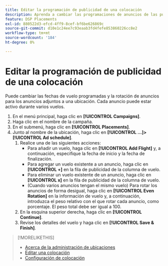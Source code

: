 ```yaml
---
title: Editar la programación de publicidad de una colocación
description: Aprenda a cambiar las programaciones de anuncios de las publicidades adjuntas a una ubicación.
feature: DSP Placements
exl-id: 880522d3-efcd-4ff9-8cef-bf6be626869c
source-git-commit: d10e1c24ee7c93eaab3fd4fefe853860226cc8e2
workflow-type: tm+mt
source-wordcount: '184'
ht-degree: 0%

---
```


# Editar la programación de publicidad de una colocación

<!-- Some placements don't have this option. Clarify which placement types aren't eligible -- just simple ad serving placements (PG ones seem okay)? And anything else? -->

Puede cambiar las fechas de vuelo programadas y la rotación de anuncios para los anuncios adjuntos a una ubicación. Cada anuncio puede estar activo durante varios vuelos.

1. En el menú principal, haga clic en **[!UICONTROL Campaigns]**.
1. Haga clic en el nombre de la campaña.
1. En el submenú, haga clic en **[!UICONTROL Placements]**.
1. Junto al nombre de la ubicación, haga clic en **[!UICONTROL ...]>[!UICONTROL Ad schedule]**.
   1. Realice una de las siguientes acciones:
      * Para añadir un vuelo, haga clic en **[!UICONTROL Add Flight]** y, a continuación, especifique la fecha de inicio y la fecha de finalización.
      * Para agregar un vuelo existente a un anuncio, haga clic en **[!UICONTROL +]** en la fila de publicidad de la columna de vuelo.
      * Para eliminar un vuelo existente de un anuncio, haga clic en **[!UICONTROL x]** en la fila de publicidad de la columna de vuelo.
      * (Cuando varios anuncios tengan el mismo vuelo) Para rotar los anuncios de forma desigual, haga clic en **[!UICONTROL Even Rotation]** en la información de vuelo y, a continuación, introduzca el peso relativo con el que rotar cada anuncio, como porcentaje.
El peso total debe ser igual a 100.
   1. En la esquina superior derecha, haga clic en **[!UICONTROL Continue]**.
   1. Revise los detalles del vuelo y haga clic en **[!UICONTROL Save & Finish]**.

>[!MORELIKETHIS]
>
>* [Acerca de la administración de ubicaciones](placement-about.md)
>* [Editar una colocación](placement-edit.md)
>* [Configuración de colocación](placement-settings.md)

